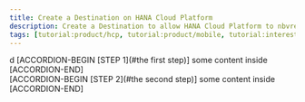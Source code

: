 ```yaml
---
title: Create a Destination on HANA Cloud Platform
description: Create a Destination to allow HANA Cloud Platform to nbvread/write data
tags: [tutorial:product/hcp, tutorial:product/mobile, tutorial:interest/gettingstarted]
---
```

d
[ACCORDION-BEGIN [STEP 1](#the first step)] some content inside [ACCORDION-END]     
[ACCORDION-BEGIN [STEP 2](#the second step)] some content inside [ACCORDION-END]     
